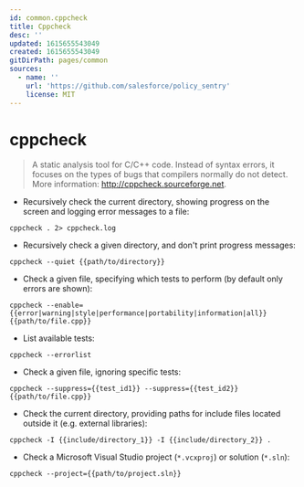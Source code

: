 ```yaml
---
id: common.cppcheck
title: Cppcheck
desc: ''
updated: 1615655543049
created: 1615655543049
gitDirPath: pages/common
sources:
  - name: ''
    url: 'https://github.com/salesforce/policy_sentry'
    license: MIT
---
```

# cppcheck

> A static analysis tool for C/C++ code.
> Instead of syntax errors, it focuses on the types of bugs that compilers normally do not detect.
> More information: <http://cppcheck.sourceforge.net>.

- Recursively check the current directory, showing progress on the screen and logging error messages to a file:

`cppcheck . 2> cppcheck.log`

- Recursively check a given directory, and don't print progress messages:

`cppcheck --quiet {{path/to/directory}}`

- Check a given file, specifying which tests to perform (by default only errors are shown):

`cppcheck --enable={{error|warning|style|performance|portability|information|all}} {{path/to/file.cpp}}`

- List available tests:

`cppcheck --errorlist`

- Check a given file, ignoring specific tests:

`cppcheck --suppress={{test_id1}} --suppress={{test_id2}} {{path/to/file.cpp}}`

- Check the current directory, providing paths for include files located outside it (e.g. external libraries):

`cppcheck -I {{include/directory_1}} -I {{include/directory_2}} .`

- Check a Microsoft Visual Studio project (`*.vcxproj`) or solution (`*.sln`):

`cppcheck --project={{path/to/project.sln}}`


